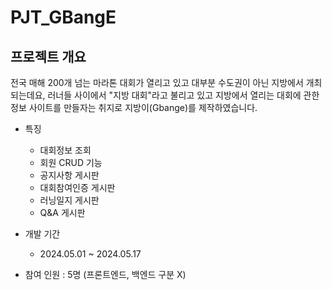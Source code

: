 # PJT_GBangE
## 프로젝트 개요
전국 매해 200개 넘는 마라톤 대회가 열리고 있고 대부분 수도권이 아닌 지방에서 개최되는데요, 러너들 사이에서 "지방 대회"라고 불리고 있고 지방에서 열리는 대회에 관한 정보 사이트를 만들자는 취지로 지방이(Gbange)를 제작하였습니다.

- 특징
  - 대회정보 조회
  - 회원 CRUD 기능
  - 공지사항 게시판
  - 대회참여인증 게시판
  - 러닝일지 게시판
  - Q&A 게시판

- 개발 기간
    - 2024.05.01 ~ 2024.05.17

- 참여 인원 : 5명 (프론트엔드, 백엔드 구분 X)
